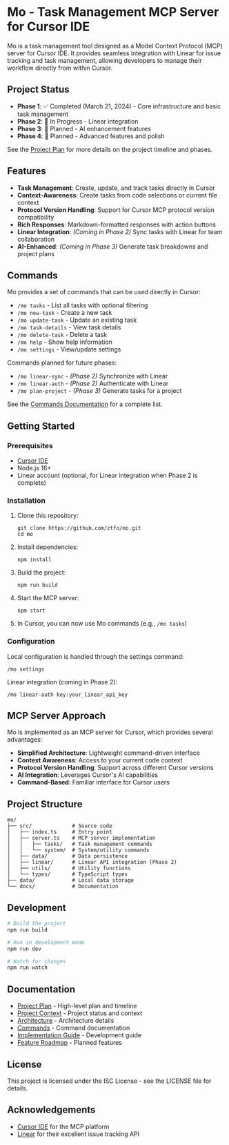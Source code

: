 # Mo - Task Management MCP Server for Cursor IDE

Mo is a task management tool designed as a Model Context Protocol (MCP) server for Cursor IDE. It provides seamless integration with Linear for issue tracking and task management, allowing developers to manage their workflow directly from within Cursor.

## Project Status

- **Phase 1**: ✅ Completed (March 21, 2024) - Core infrastructure and basic task management
- **Phase 2**: 🔄 In Progress - Linear integration
- **Phase 3**: 📅 Planned - AI enhancement features
- **Phase 4**: 📅 Planned - Advanced features and polish

See the [Project Plan](./docs/PROJECT_PLAN.md) for more details on the project timeline and phases.

## Features

- **Task Management**: Create, update, and track tasks directly in Cursor
- **Context-Awareness**: Create tasks from code selections or current file context
- **Protocol Version Handling**: Support for Cursor MCP protocol version compatibility
- **Rich Responses**: Markdown-formatted responses with action buttons
- **Linear Integration**: _(Coming in Phase 2)_ Sync tasks with Linear for team collaboration
- **AI-Enhanced**: _(Coming in Phase 3)_ Generate task breakdowns and project plans

## Commands

Mo provides a set of commands that can be used directly in Cursor:

- `/mo tasks` - List all tasks with optional filtering
- `/mo new-task` - Create a new task
- `/mo update-task` - Update an existing task
- `/mo task-details` - View task details
- `/mo delete-task` - Delete a task
- `/mo help` - Show help information
- `/mo settings` - View/update settings

Commands planned for future phases:

- `/mo linear-sync` - _(Phase 2)_ Synchronize with Linear
- `/mo linear-auth` - _(Phase 2)_ Authenticate with Linear
- `/mo plan-project` - _(Phase 3)_ Generate tasks for a project

See the [Commands Documentation](./docs/mcp/COMMANDS.md) for a complete list.

## Getting Started

### Prerequisites

- [Cursor IDE](https://cursor.sh/)
- Node.js 16+
- Linear account (optional, for Linear integration when Phase 2 is complete)

### Installation

1. Clone this repository:

   ```
   git clone https://github.com/ztfo/mo.git
   cd mo
   ```

2. Install dependencies:

   ```
   npm install
   ```

3. Build the project:

   ```
   npm run build
   ```

4. Start the MCP server:

   ```
   npm start
   ```

5. In Cursor, you can now use Mo commands (e.g., `/mo tasks`)

### Configuration

Local configuration is handled through the settings command:

```
/mo settings
```

Linear integration (coming in Phase 2):

```
/mo linear-auth key:your_linear_api_key
```

## MCP Server Approach

Mo is implemented as an MCP server for Cursor, which provides several advantages:

- **Simplified Architecture**: Lightweight command-driven interface
- **Context Awareness**: Access to your current code context
- **Protocol Version Handling**: Support across different Cursor versions
- **AI Integration**: Leverages Cursor's AI capabilities
- **Command-Based**: Familiar interface for Cursor users

## Project Structure

```
mo/
├── src/             # Source code
│   ├── index.ts     # Entry point
│   ├── server.ts    # MCP server implementation
│   │   ├── tasks/   # Task management commands
│   │   └── system/  # System/utility commands
│   ├── data/        # Data persistence
│   ├── linear/      # Linear API integration (Phase 2)
│   ├── utils/       # Utility functions
│   └── types/       # TypeScript types
├── data/            # Local data storage
└── docs/            # Documentation
```

## Development

```bash
# Build the project
npm run build

# Run in development mode
npm run dev

# Watch for changes
npm run watch
```

## Documentation

- [Project Plan](./docs/PROJECT_PLAN.md) - High-level plan and timeline
- [Project Context](./docs/PROJECT_CONTEXT.md) - Project status and context
- [Architecture](./docs/architecture/MCP_ARCHITECTURE.md) - Architecture details
- [Commands](./docs/mcp/COMMANDS.md) - Command documentation
- [Implementation Guide](./docs/mcp/IMPLEMENTATION_GUIDE.md) - Development guide
- [Feature Roadmap](./docs/features/ROADMAP.md) - Planned features

## License

This project is licensed under the ISC License - see the LICENSE file for details.

## Acknowledgements

- [Cursor IDE](https://cursor.sh/) for the MCP platform
- [Linear](https://linear.app/) for their excellent issue tracking API
